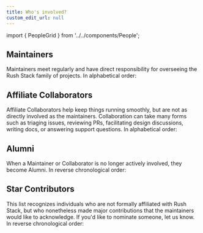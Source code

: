 ```yaml
---
title: Who's involved?
custom_edit_url: null
---
```


import { PeopleGrid } from '../../components/People';

## Maintainers

Maintainers meet regularly and have direct responsibility for overseeing the Rush Stack family of projects.  In alphabetical order:

<PeopleGrid category="maintainers" />

## Affiliate Collaborators

Affiliate Collaborators help keep things running smoothly, but are not as directly involved as the maintainers. Collaboration can take many forms such as triaging issues, reviewing PRs, facilitating design discussions, writing docs, or answering support questions.  In alphabetical order:

<PeopleGrid category="collaborators" />

## Alumni

When a Maintainer or Collaborator is no longer actively involved, they become Alumni.  In reverse chronological order:

<PeopleGrid category="alumni" />

## Star Contributors

This list recognizes individuals who are not formally affiliated with Rush Stack, but who nonetheless made major contributions that the maintainers would like to acknowledge.  If you'd like to nominate someone, let us know.  In reverse chronological order:

<PeopleGrid category="star_contributors" />
